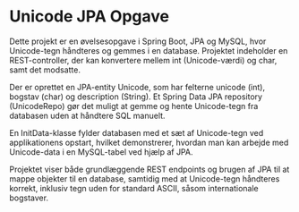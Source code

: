 # Unicode JPA Opgave

Dette projekt er en øvelsesopgave i Spring Boot, JPA og MySQL, hvor Unicode-tegn håndteres og gemmes i en database. Projektet indeholder en REST-controller, der kan konvertere mellem int (Unicode-værdi) og char, samt det modsatte.  

Der er oprettet en JPA-entity Unicode, som har felterne unicode (int), bogstav (char) og description (String). Et Spring Data JPA repository (UnicodeRepo) gør det muligt at gemme og hente Unicode-tegn fra databasen uden at håndtere SQL manuelt.  

En InitData-klasse fylder databasen med et sæt af Unicode-tegn ved applikationens opstart, hvilket demonstrerer, hvordan man kan arbejde med Unicode-data i en MySQL-tabel ved hjælp af JPA.  

Projektet viser både grundlæggende REST endpoints og brugen af JPA til at mappe objekter til en database, samtidig med at Unicode-tegn håndteres korrekt, inklusiv tegn uden for standard ASCII, såsom internationale bogstaver.
